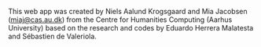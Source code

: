 This web app was created by Niels Aalund Krogsgaard and Mia Jacobsen (miaj@cas.au.dk) from the Centre for Humanities Computing (Aarhus University) based on the research and codes by Eduardo Herrera Malatesta and Sébastien de Valeriola.
